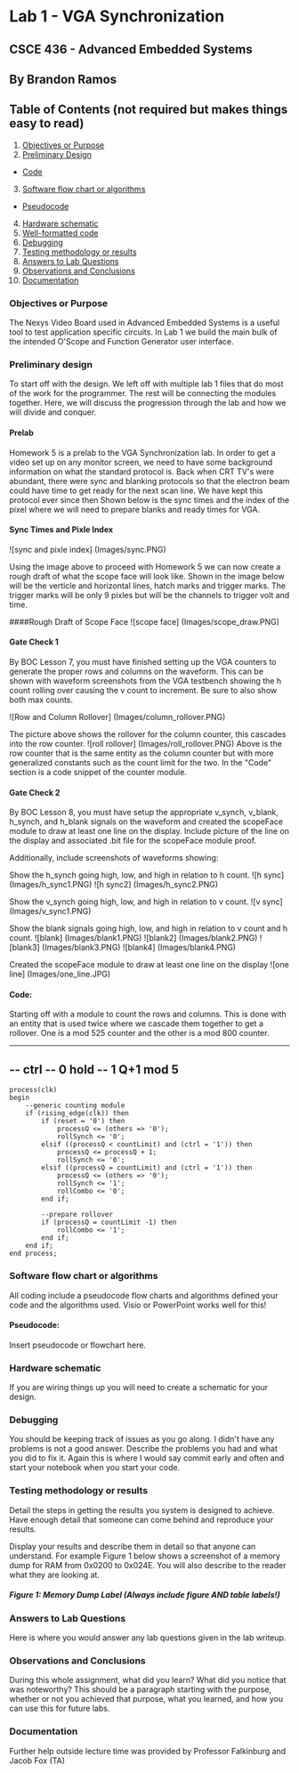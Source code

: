 # Lab 1 - VGA Synchronization
## CSCE 436 - Advanced Embedded Systems

## By Brandon Ramos

## Table of Contents (not required but makes things easy to read)
1. [Objectives or Purpose](#objectives-or-purpose)
2. [Preliminary Design](#preliminary-design)
 * [Code](#code)
3. [Software flow chart or algorithms](#software-flow-chart-or-algorithms)
 * [Pseudocode](#pseudocode)
4. [Hardware schematic](#hardware-schematic)
5. [Well-formatted code](#well-formatted-code)
6. [Debugging](#debugging)
7. [Testing methodology or results](#testing-methodology-or-results)
8. [Answers to Lab Questions](#answers-to-lab-questions)
8. [Observations and Conclusions](#observations-and-conclusions)
9. [Documentation](#documentation)
 
### Objectives or Purpose 
The Nexys Video Board used in Advanced Embedded Systems is a useful tool to test application specific circuits.
In Lab 1 we build the main bulk of the intended O'Scope and Function Generator user interface.


### Preliminary design
To start off with the design. We left off with multiple lab 1 files that do most of the work for the programmer.
The rest will be connecting the modules together. Here, we will discuss the progression through the lab and how we
will divide and conquer.

#### Prelab
Homework 5 is a prelab to the VGA Synchronization lab. In order to get a video set up on any monitor screen, we need
to have some background information on what the standard protocol is. 
Back when CRT TV's were abundant, there were sync and blanking protocols so that the electron beam could have time to 
get ready for the next scan line. We have kept this protocol ever since then
Shown below is the sync times and the index of the pixel where we will need to prepare blanks and ready times for VGA.

#### Sync Times and Pixle Index
![sync and pixle index] (Images/sync.PNG)

Using the image above to proceed with Homework 5 we can now create a rough draft of what the scope face will look like.
Shown in the image below will be the verticle and horizontal lines, hatch marks and trigger marks. The trigger marks will
be only 9 pixles but will be the channels to trigger volt and time.

####Rough Draft of Scope Face
![scope face] (Images/scope_draw.PNG)

#### Gate Check 1
By BOC Lesson 7, you must have finished setting up the VGA counters to generate the proper rows and
columns on the waveform. This can be shown with waveform screenshots from the VGA testbench showing 
the h count rolling over causing the v count to increment. Be sure to also show both max counts.

![Row and Column Rollover] (Images/column_rollover.PNG)

The picture above shows the rollover for the column counter, this cascades into the row counter.
![roll rollover] (Images/roll_rollover.PNG)
Above is the row counter that is the same entity as the column counter but with more generalized 
constants such as the count limit for the two. In the "Code" section is a code snippet of the counter
module. 

#### Gate Check 2
By BOC Lesson 8, you must have setup the appropriate v_synch, v_blank, h_synch, and h_blank signals 
on the waveform and created the scopeFace module to draw at least one line on the display. 
Include picture of the line on the display and associated .bit file for the scopeFace module proof. 

Additionally, include screenshots of waveforms showing:

Show the h_synch going high, low, and high in relation to h count.
![h sync] (Images/h_sync1.PNG)
![h sync2] (Images/h_sync2.PNG)

Show the v_synch going high, low, and high in relation to v count.
![v sync] (Images/v_sync1.PNG)

Show the blank signals going high, low, and high in relation to v count and h count.
![blank] (Images/blank1.PNG)
![blank2] (Images/blank2.PNG)
![blank3] (Images/blank3.PNG)
![blank4] (Images/blank4.PNG)

Created the scopeFace module to draw at least one line on the display
![one line] (Images/one_line.JPG)

#### Code:

Starting off with a module to count the rows and columns. This is done with an entity that is used twice where we
cascade them together to get a rollover. One is a mod 525 counter and the other is a mod 800 counter.

-----------------------------------------------------------------------------
--	    ctrl
--      0          hold
--      1          Q+1 mod 5
-----------------------------------------------------------------------------
	process(clk)
	begin
		--generic counting module
		if (rising_edge(clk)) then
			if (reset = '0') then
				processQ <= (others => '0');
				rollSynch <= '0';
			elsif ((processQ < countLimit) and (ctrl = '1')) then 
				processQ <= processQ + 1;
				rollSynch <= '0';
			elsif ((processQ = countLimit) and (ctrl = '1')) then
				processQ <= (others => '0');
				rollSynch <= '1';
				rollCombo <= '0';
			end if;
			
			--prepare rollover
			if (processQ = countLimit -1) then
			    rollCombo <= '1';
			end if;
		end if;
	end process;
	
### Software flow chart or algorithms
All coding include a pseudocode flow charts and algorithms defined your code and the algorithms used. 
 Visio or PowerPoint works well for this!

#### Pseudocode:
Insert pseudocode or flowchart here.

### Hardware schematic
If you are wiring things up you will need to create a schematic for your design.

### Debugging
You should be keeping track of issues as you go along.  I didn't have any problems is not 
a good answer.  Describe the problems you had and what you did to fix it.  Again this is where 
I would say commit early and often and start your notebook when you start your code.

### Testing methodology or results
Detail the steps in getting the results you system is designed to achieve.  Have enough detail 
that someone can come behind and reproduce your results.

Display your results and describe them in detail so that anyone can understand.  For example Figure 
1 below shows a screenshot of a memory dump for RAM from 0x0200 to 0x024E.  You will also describe
 to the reader what they are looking at.

##### Figure 1: Memory Dump Label (Always include figure AND table labels!)

### Answers to Lab Questions
Here is where you would answer any lab questions given in the lab writeup.

### Observations and Conclusions
During this whole assignment, what did you learn?  What did you notice that was noteworthy?  This
 should be a paragraph starting with the purpose, whether or not you achieved that purpose, what 
you learned, and how you can use this for future labs.

### Documentation
Further help outside lecture time was provided by Professor Falkinburg and Jacob Fox (TA)